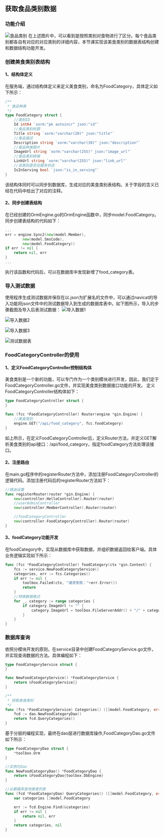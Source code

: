 ## 获取食品类别数据

### 功能介绍
![食品类别](img/WX20191201-215102@2x.png)
在上述图片中，可以看到是按照类别对食物进行了区分。每个食品类别都各自有对应的对应类别的详细内容，本节课实现该美食类别的数据表结构创建和数据结构功能开发。

### 创建美食类别表结构
#### 1、结构体定义
在服务端，通过结构体定义来定义美食类别，命名为FoodCategory，具体定义如下所示：
```go
/**
 * 食品种类
 */
type FoodCategory struct {
	//类别ID
	Id int64 `xorm:"pk autoincr" json:"id"`
	//食品类别标题
	Title string `xorm:"varchar(20)" json:"title"`
	//食品描述
	Description string `xorm:"varchar(30)" json:"description"`
	//食品种类图片
	ImageUrl string `xorm:"varchar(255)" json:"image_url"`
	//食品类别链接
	LinkUrl string `xorm:"varchar(255)" json:"link_url"`
	//该类别是否在服务状态
	IsInServing bool `json:"is_in_serving"`
}
```
该结构体同时可以同步到数据库，生成对应的美食类别表结构。关于字段的含义已经在代码中给出了对应的注释。

#### 2、同步创建表结构
在已经创建的OrmEngine.go的OrmEngine函数中，同步model.FoodCategory。同步创建表结构的代码如下：

```go
...
err = engine.Sync2(new(model.Member),
		new(model.SmsCode),
		new(model.FoodCategory))
if err != nil {
	return nil, err
}
...
```

执行该函数和代码后，可以在数据库中发现新增了food_category表。

### 导入测试数据
使用程序生成测试数据并保存在以.json为扩展名的文件中，可以通过navicat的导入功能将json文件中的测试数据导入到生成的数据库表中。如下图所示，导入的步骤截图及导入后表测试数据：
![导入数据1](img/WX20191201-223828@2x.png)

![导入数据2](img/WX20191201-223841@2x.png)

![导入数据3](img/WX20191201-223856@2x.png)

![测试数据表](img/WX20191201-224327@2x.png)

### FoodCategoryController的使用
#### 1、定义FoodCategoryController控制结构体
美食类别是一个新的功能，可以专门作为一个类别模块进行开发，因此，我们定于FoodCategoryController.go文件，并实现美食类别数据接口功能的开发。
定义FoodCategoryController结构体如下：

```go
type FoodCategoryController struct {
}

func (fcc *FoodCategoryController) Router(engine *gin.Engine) {
	//美食类别
	engine.GET("/api/food_category", fcc.foodCategory)
}
```
如上所示，在定义FoodCategoryController后，定义Router方法，并定义GET解析美食类别的api接口：/api/food_category，指定foodCategory方法处理该接口。

#### 2、注册路由
在main.go程序中的registerRouter方法中，添加注册FoodCategoryController的逻辑代码。添加注册代码后的registerRouter方法如下：

```go
//路由设置
func registerRouter(router *gin.Engine) {
	new(controller.HelloController).Router(router)
	//userAdminController
	new(controller.MemberController).Router(router)

	//foodCategoryController
	new(controller.FoodCategoryController).Router(router)
}
```

#### 3、foodCategory功能开发
在foodCategory中，实现从数据库中获取数据，并组织数据返回给客户端。具体业务逻辑实现如下所示：
```go
func (fcc *FoodCategoryController) foodCategory(ctx *gin.Context) {
	fcs := service.NewFoodCategoryService()
	categories, err := fcs.Categories()
	if err != nil {
		toolbox.Failed(ctx, "请求失败："+err.Error())
		return
	}
	//转换数据格式
	for _, category := range categories {
		if category.ImageUrl != "" {
			category.ImageUrl = toolbox.FileServerAddr() + "/" + category.ImageUrl
		}
	}
}
```

### 数据库查询
依照分模块开发的原则，在service目录中创建FoodCategoryService.go文件，并实现查询数据的方法。具体编程如下：
```go
type FoodCategoryService struct {
}

func NewFoodCategoryService() *FoodCategoryService {
	return &FoodCategoryService{}
}

/**
 * 获取美食类别
 */
func (fcs *FoodCategoryService) Categories() ([]model.FoodCategory, error) {
	fcd := dao.NewFoodCategoryDao()
	return fcd.QueryCategories()
}
```

基于分层的编程实现，最终在dao层进行数据库操作,FoodCategoryDao.go文件如下所示：
```go
type FoodCategoryDao struct {
	*toolbox.Orm
}

//实例化Dao
func NewFoodCategoryDao() *FoodCategoryDao {
	return &FoodCategoryDao{toolbox.DbEngine}
}

//从数据库查询美食列表
func (fcd *FoodCategoryDao) QueryCategories() ([]model.FoodCategory, error) {
	var categories []model.FoodCategory

	err := fcd.Engine.Find(&categories)
	if err != nil {
		return nil, err
	}
	return categories, nil
}
```





